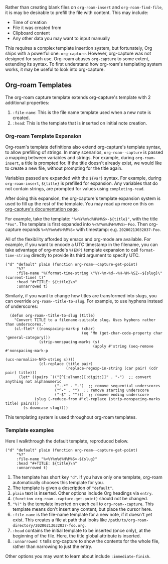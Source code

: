 Rather than creating blank files on `org-roam-insert` and
`org-roam-find-file`, it is may be desirable to prefill the file with
content. This may include:

- Time of creation
- File it was created from
- Clipboard content
- Any other data you may want to input manually

This requires a complex template insertion system, but fortunately,
Org ships with a powerful one: `org-capture`. However, org-capture was
not designed for such use. Org-roam abuses `org-capture` to some
extent, extending its syntax. To first understand how org-roam's
templating system works, it may be useful to look into org-capture.

## Org-roam Templates

The org-roam capture template extends org-capture's template with 2
additional properties:

1. `:file-name`: This is the file name template used when a new note
   is created.
2. `:head`: This is the template that is inserted on initial note
   creation.

### Org-roam Template Expansion

Org-roam's template definitions also extend org-capture's template
syntax, to allow prefilling of strings. In many scenarios,
`org-roam--capture` is passed a mapping between variables and strings.
For example, during `org-roam-insert`, a title is prompted for. If the
title doesn't already exist, we would like to create a new file,
without prompting for the title again.

Variables passed are expanded with the `${var}` syntax. For example,
during `org-roam-insert`, `${title}` is prefilled for expansion. Any
variables that do not contain strings, are prompted for values using
`completing-read`.

After doing this expansion, the org-capture's template expansion
system is used to fill up the rest of the template. You may read up
more on this on [org-capture's documentation
page](https://orgmode.org/manual/Template-expansion.html#Template-expansion).

For example, take the template: `"%<%Y%m%d%H%M%S>-${title}"`, with the title
`"Foo"`. The template is first expanded into `%<%Y%m%d%H%M%S>-Foo`. Then
org-capture expands `%<%Y%m%d%H%M%S>` with timestamp: e.g.
`20200213032037-Foo`.

All of the flexibility afforded by emacs and org-mode are
available. For example, if you want to encode a UTC timestamp in the
filename, you can take advantage of org-mode's `%(EXP)` template
expansion to call `format-time-string` directly to provide its third
argument to specify UTC.

``` emacs-lisp
("d" "default" plain (function org-roam--capture-get-point)
     "%?"
     :file-name "%(format-time-string \"%Y-%m-%d--%H-%M-%SZ--${slug}\" (current-time) t)"
     :head "#+TITLE: ${title}\n"
     :unnarrowed t)
```

Similarly, if you want to change how titles are transformed into
slugs, you can override `org-roam--title-to-slug`. For example, to use
hyphens instead of underscores:


``` emacs-lisp
  (defun org-roam--title-to-slug (title)
    "Convert TITLE to a filename-suitable slug. Uses hyphens rather than underscores."
    (cl-flet* ((nonspacing-mark-p (char)
                                  (eq 'Mn (get-char-code-property char 'general-category)))
               (strip-nonspacing-marks (s)
                                       (apply #'string (seq-remove #'nonspacing-mark-p
                                                                   (ucs-normalize-NFD-string s))))
               (cl-replace (title pair)
                           (replace-regexp-in-string (car pair) (cdr pair) title)))
      (let* ((pairs `(("[^[:alnum:][:digit:]]" . "-")  ;; convert anything not alphanumeric
                      ("--*" . "-")  ;; remove sequential underscores
                      ("^-" . "")  ;; remove starting underscore
                      ("-$" . "")))  ;; remove ending underscore
             (slug (-reduce-from #'cl-replace (strip-nonspacing-marks title) pairs)))
        (s-downcase slug))))
```

This templating system is used throughout org-roam templates.

### Template examples

Here I walkthrough the default template, reproduced below.

```
("d" "default" plain (function org-roam--capture-get-point)
     "%?"
     :file-name "%<%Y%m%d%H%M%S>-${slug}"
     :head "#+TITLE: ${title}\n"
     :unnarrowed t)
```

1. The template has short key `"d"`. If you have only one template,
   org-roam automatically chooses this template for you.
2. The template is given a description of `"default"`.
3. `plain` text is inserted. Other options include Org headings via
   `entry`.
4. `(function org-roam--capture-get-point)` should not be changed.
5. `"%?"` is the template inserted on each call to `org-roam--capture`.
   This template means don't insert any content, but place the cursor
   here.
6. `:file-name` is the file-name template for a new note, if it
doesn't yet exist. This creates a file at path that looks like
   `/path/to/org-roam-directory/20200213032037-foo.org`.
7. `:head` contains the initial template to be inserted (once only),
   at the beginning of the file. Here, the title global attribute is
   inserted.
8. `:unnarrowed t` tells org-capture to show the contents for the
   whole file, rather than narrowing to just the entry.

Other options you may want to learn about include `:immediate-finish`.
